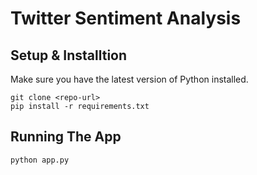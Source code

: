 # Twitter Sentiment Analysis
## Setup & Installtion

Make sure you have the latest version of Python installed.

    git clone <repo-url>
    pip install -r requirements.txt
  
## Running The App

    python app.py
